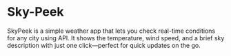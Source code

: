 # Sky-Peek
SkyPeek is a simple weather app that lets you check real-time conditions for any city using API. It shows the temperature, wind speed, and a brief sky description with just one click—perfect for quick updates on the go.

